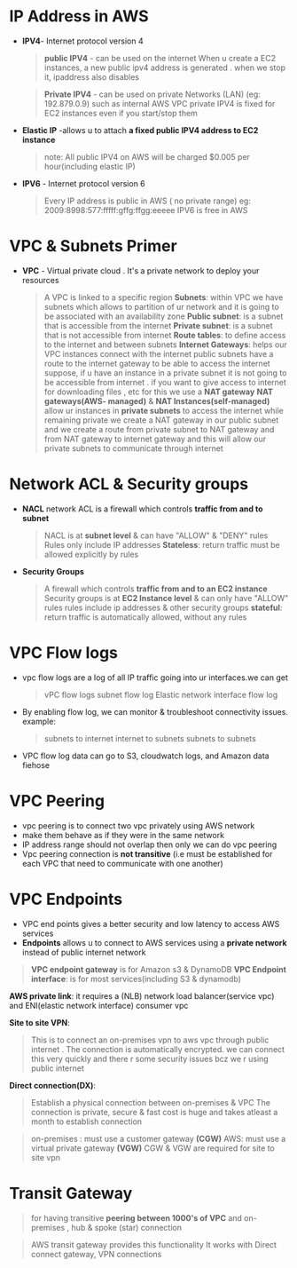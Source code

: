 # IP Address in AWS
* **IPV4**- Internet protocol version 4
  > **public IPV4** - can be used on the internet
   > When u create a EC2 instances, a new public ipv4 address is generated . when we stop it, ipaddress also disables

   > **Private IPV4** - can be used on private Networks (LAN) (eg: 192.879.0.9) such as internal AWS VPC
   > private IPV4 is fixed for EC2 instances even if you start/stop them

* **Elastic IP** -allows u to attach **a fixed public IPV4 address to EC2 instance**
  > note: All public IPV4 on AWS will be charged $0.005 per hour(including elastic IP)

* **IPV6** - Internet protocol version 6
  > Every IP address is public in AWS ( no private range)
  > eg: 2009:8998:577:fffff:gffg:ffgg:eeeee
  > IPV6 is free in AWS

# VPC & Subnets Primer
* **VPC** - Virtual private cloud . It's a private network to deploy your resources
  > A VPC is linked to a specific region
  > **Subnets**: within VPC  we have subnets which allows to partition of ur network and it is going to be associated with an availability zone
  > **Public subnet**: is a subnet that is accessible from the internet
  > **Private subnet**: is a subnet that is not accessible from internet
  > **Route tables**: to define access to the internet and between subnets
  > **Internet Gateways**: helps our VPC instances connect with the internet
  >  public subnets have a route to the internet gateway to be able to access the internet
  >  suppose, if u have an instance in a private subnet it is not going to be accessible from internet . if you want to give access to internet for downloading files , etc  for this we use a **NAT gateway**
  >  **NAT gateways(AWS- managed)** & **NAT Instances(self-managed)** allow ur instances in **private subnets** to access the internet while remaining private
  > we create a NAT gateway in our public subnet and we create a route from private subnet to NAT gateway and from NAT gateway to internet gateway and this will allow our private subnets to communicate through internet

# Network ACL & Security groups
* **NACL** network ACL is a firewall which controls **traffic from and to subnet**
  > NACL is at **subnet level** & can have "ALLOW" & "DENY" rules
  > Rules only include IP addresses
  > **Stateless**: return traffic must be allowed explicitly by rules

* **Security Groups**
  > A firewall which controls **traffic from and to an EC2 instance**
  > Security groups is at **EC2 Instance level** & can only have "ALLOW" rules
  > rules include ip addresses & other security groups
  > **stateful**: return traffic is automatically allowed, without any rules
  
# VPC Flow logs
* vpc flow logs are a log of all IP traffic going into ur interfaces.we can get
  > vPC flow logs
  > subnet flow log
  > Elastic network interface flow log

* By enabling flow log, we can monitor & troubleshoot connectivity issues. example:
  > subnets to internet
  > internet to subnets
  > subnets to subnets

* VPC flow log data can go to S3, cloudwatch logs, and Amazon data fiehose

# VPC Peering
* vpc peering is to connect two vpc privately using AWS network
* make them behave as if they were in the same network
* IP address range should not overlap then only we can do vpc peering
* Vpc peering connection is **not transitive** (i.e must be established for each VPC that need to communicate with one another)

# VPC Endpoints
* VPC end points gives a better security and low latency to access AWS services
* **Endpoints** allows u to connect to AWS services using a **private network** instead of public internet network

> **VPC endpoint gateway** is for Amazon s3 & DynamoDB
> **VPC Endpoint interface**: is for most services(including S3 & dynamodb)

**AWS private link**: it requires a (NLB) network load balancer(service vpc) and ENI(elastic network interface) consumer vpc

**Site to site VPN**:  
> This is to connect an on-premises vpn to aws vpc through public internet . The connection is automatically encrypted. we can connect this very quickly and there r some security issues bcz we r using public internet

**Direct connection(DX)**:
> Establish a physical connection between on-premises & VPC
> The connection is private, secure & fast
> cost is huge and takes atleast a month to establish connection

> on-premises : must use a customer gateway **(CGW)**
> AWS: must use a virtual private gateway **(VGW)**
> CGW & VGW are required for site to site vpn

# Transit Gateway
> for having transitive **peering between 1000's of VPC** and on-premises , hub & spoke (star) connection

> AWS transit gateway provides this functionality
> It works with Direct connect gateway, VPN connections
  
